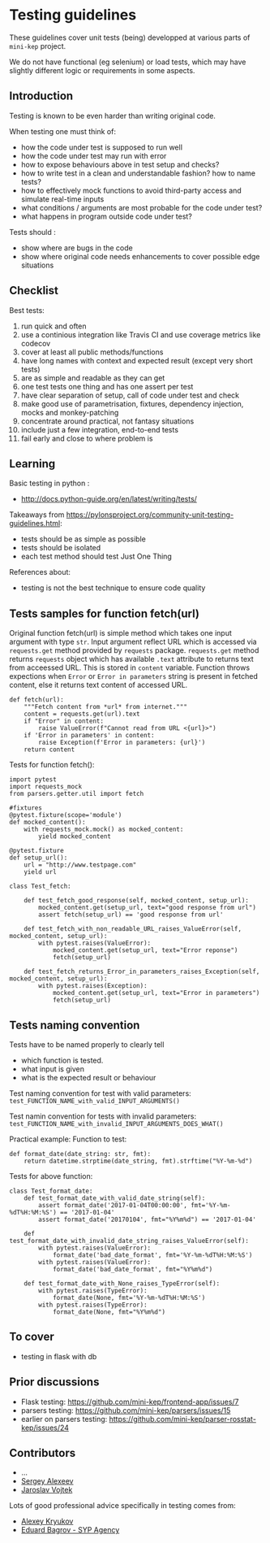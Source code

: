 Testing guidelines
==================

These guidelines cover unit tests (being) developped at various parts of ```mini-kep``` project.

We do not have functional (eg selenium) or load tests, which may have slightly different logic 
or requirements in some aspects. 

Introduction
------------

Testing is known to be even harder than writing original code. 

When testing one must think of: 
- how the code under test is supposed to run well 
- how the code under test may run with error
- how to expose behaviours above in test setup and checks?
- how to write test in a clean and understandable fashion? how to name tests?
- how to effectively mock functions to avoid third-party access and simulate real-time inputs 
- what conditions / arguments are most probable for the code under test?
- what happens in program outside code under test?

Tests should :
- show where are bugs in the code
- show where original code needs enhancements to cover possible edge situations

Checklist
----------

Best tests:
1. run quick and often
2. use a continious integration like Travis CI and use coverage metrics like codecov 
3. cover at least all public methods/functions
4. have long names with context and expected result (except very short tests)
5. are as simple and readable as they can get 
6. one test tests one thing and has one assert per test
7. have clear separation of setup, call of code under test and check 
8. make good use of parametrisation, fixtures, dependency injection, mocks and monkey-patching
9. concentrate around practical, not fantasy situations  
10. include just a few integration, end-to-end tests
11. fail early and close to where problem is

Learning
--------
Basic testing in python :
- <http://docs.python-guide.org/en/latest/writing/tests/>

Takeaways from <https://pylonsproject.org/community-unit-testing-guidelines.html>:
- tests should be as simple as possible
- tests should be isolated
- each test method should test Just One Thing

References about:
- testing is not the best technique to ensure code quality

Tests samples for function fetch(url)
-----------------------------------
Original function fetch(url) is simple method which takes one input argument with type ```str```. Input argument reflect URL which is accessed via ```requests.get``` method provided by ```requests``` package. ```requests.get``` method returns ```requests``` object which has available ```.text``` attribute to returns text from acceessed URL. This is stored in ```content``` variable. Function throws expections when ```Error``` or ```Error in parameters``` string is present in fetched content, else it returns text content of accessed URL.

```
def fetch(url):
    """Fetch content from *url* from internet."""
    content = requests.get(url).text
    if "Error" in content:
        raise ValueError(f"Cannot read from URL <{url}>")
    if 'Error in parameters' in content:
        raise Exception(f'Error in parameters: {url}')
    return content
```
Tests for function fetch():
```
import pytest
import requests_mock
from parsers.getter.util import fetch

#fixtures
@pytest.fixture(scope='module')
def mocked_content():
    with requests_mock.mock() as mocked_content:
        yield mocked_content

@pytest.fixture
def setup_url():
    url = "http://www.testpage.com"
    yield url

class Test_fetch:

    def test_fetch_good_response(self, mocked_content, setup_url):
        mocked_content.get(setup_url, text="good response from url")
        assert fetch(setup_url) == 'good response from url'

    def test_fetch_with_non_readable_URL_raises_ValueError(self, mocked_content, setup_url):
        with pytest.raises(ValueError):
            mocked_content.get(setup_url, text="Error reponse")
            fetch(setup_url)

    def test_fetch_returns_Error_in_parameters_raises_Exception(self, mocked_content, setup_url):
        with pytest.raises(Exception):
            mocked_content.get(setup_url, text="Error in parameters")
            fetch(setup_url)
```
Tests naming convention
-----------------------
Tests have to be named properly to clearly tell
- which function is tested.
- what input is given
- what is the expected result or behaviour

Test naming convention for test with valid parameters:
```test_FUNCTION_NAME_with_valid_INPUT_ARGUMENTS()```

Test namin convention for tests with invalid parameters:
```test_FUNCTION_NAME_with_invalid_INPUT_ARGUMENTS_DOES_WHAT()```

Practical example:
Function to test:
```
def format_date(date_string: str, fmt):
    return datetime.strptime(date_string, fmt).strftime("%Y-%m-%d")
```
Tests for above function:
```
class Test_format_date:
    def test_format_date_with_valid_date_string(self):
        assert format_date('2017-01-04T00:00:00', fmt='%Y-%m-%dT%H:%M:%S') == '2017-01-04'
        assert format_date('20170104', fmt="%Y%m%d") == '2017-01-04'

    def test_format_date_with_invalid_date_string_raises_ValueError(self):
        with pytest.raises(ValueError):
            format_date('bad_date_format', fmt='%Y-%m-%dT%H:%M:%S')
        with pytest.raises(ValueError):
            format_date('bad_date_format', fmt="%Y%m%d")

    def test_format_date_with_None_raises_TypeError(self):
        with pytest.raises(TypeError):
            format_date(None, fmt='%Y-%m-%dT%H:%M:%S')
        with pytest.raises(TypeError):
            format_date(None, fmt="%Y%m%d")
```


To cover 
--------
- testing in flask with db

Prior discussions
-----------------
- Flask testing: <https://github.com/mini-kep/frontend-app/issues/7>
- parsers testing: <https://github.com/mini-kep/parsers/issues/15>
- earlier on parsers testing: <https://github.com/mini-kep/parser-rosstat-kep/issues/24>


Contributors 
------------
- ...
- [Sergey Alexeev](https://www.upwork.com/freelancers/~013cff3deed9987cf5)
- [Jaroslav Vojtek](https://www.upwork.com/freelancers/~01eeba06021f7e72ef?viewMode=1)


Lots of good professional advice specifically in testing comes from:
- [Alexey Kryukov](https://www.upwork.com/fl/alexey) 
- [Eduard Bagrov - SYP Agency](https://www.upwork.com/freelancers/~01ce161462df65feaa) 
